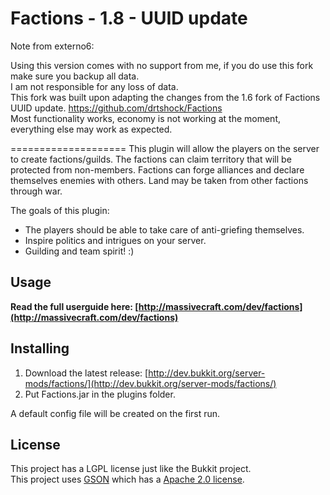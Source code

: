 Factions - 1.8 - UUID update
====================
Note from externo6:

Using this version comes with no support from me, if you do use this fork make sure you backup all data. <br>
I am not responsible for any loss of data.<br>
This fork was built upon adapting the changes from the 1.6 fork of Factions UUID update. https://github.com/drtshock/Factions<br>
Most functionality works, economy is not working at the moment, everything else may work as expected.

====================
This plugin will allow the players on the server to create factions/guilds. The factions can claim territory that will be protected from non-members. Factions can forge alliances and declare themselves enemies with others. Land may be taken from other factions through war.

The goals of this plugin:

 * The players should be able to take care of anti-griefing themselves.
 * Inspire politics and intrigues on your server.
 * Guilding and team spirit! :)

Usage
---------
<b>Read the full userguide here: [http://massivecraft.com/dev/factions](http://massivecraft.com/dev/factions)</b>

Installing
----------
1. Download the latest release: [http://dev.bukkit.org/server-mods/factions/](http://dev.bukkit.org/server-mods/factions/)<br>
1. Put Factions.jar in the plugins folder.

A default config file will be created on the first run.

License
----------
This project has a LGPL license just like the Bukkit project.<br>
This project uses [GSON](http://code.google.com/p/google-gson/) which has a [Apache 2.0 license](http://www.apache.org/licenses/LICENSE-2.0 ).

